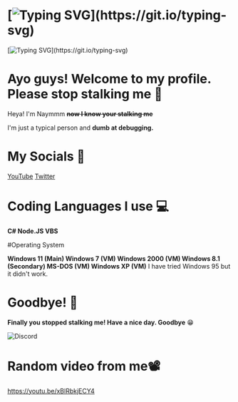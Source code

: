 # [![Typing SVG](https://readme-typing-svg.demolab.com/?lines=Hello+I'm+Naymmm!+👋;I+Like+Cheese+Balls.;)](https://git.io/typing-svg)

[![Typing SVG](https://readme-typing-svg.demolab.com/?lines=I+Do+stuff.+😔;I+am+a+epic+gamer.;)](https://git.io/typing-svg)

# Ayo guys! Welcome to my profile. Please stop stalking me 💨
Heya! I'm Naymmm **~~now I know your stalking me~~**

I'm just a typical person and **dumb at debugging.**

# My Socials 📎

[YouTube](https://www.youtube.com/channel/UCv_HJIRWLDK6Ys1qF2_w0zw)
[Twitter](https://twitter.com/Naymmm_)

# Coding Languages I use 💻

**C# Node.JS VBS**

#Operating System

**Windows 11 (Main) Windows 7 (VM) Windows 2000 (VM) Windows 8.1 (Secondary) MS-DOS (VM) Windows XP (VM)** I have tried Windows 95 but it didn't work.

# Goodbye! 👋

**Finally you stopped stalking me! Have a nice day. Goodbye** 😁

![Discord](https://lanyard-profile-readme.vercel.app/api/709236892687794216?hideTimestamp=false&idleMessage=get+a+life+noob&hideDiscrim=true)

# Random video from me📽️
https://youtu.be/xBlRbkjECY4
